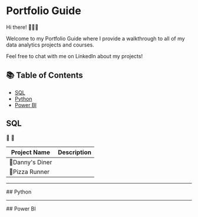 # Portfolio Guide
Hi there! 🙋🏻‍♀️

Welcome to my Portfolio Guide where I provide a walkthrough to all of my data analytics projects and courses.

Feel free to chat with me on LinkedIn about my projects!

## :books: Table of Contents

- [SQL](#SQL)
- [Python](#Python)
- [Power BI](#Power-BI)

## SQL
:ramen:
:pizza:

| Project Name | Description |
|---|---|
| 🍜Danny's Diner | |
| 🍕Pizza Runner  | |

<hr>
## Python

<hr>
## Power BI



